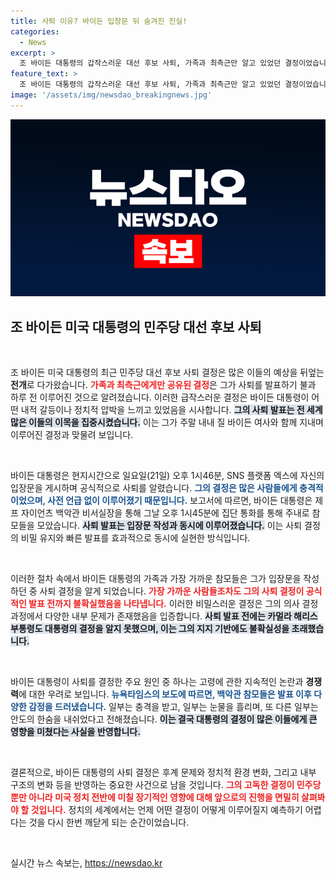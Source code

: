 ```yaml
---
title: 사퇴 이유? 바이든 입장문 뒤 숨겨진 진실!
categories:
  - News
excerpt: >
  조 바이든 대통령의 갑작스러운 대선 후보 사퇴, 가족과 최측근만 알고 있었던 결정이었습니다. 충격적인 주말 속, 새로운 지지 후보 카멀라 해리스도 사퇴 소식을 전날에야 알게 됐습니다!
feature_text: >
  조 바이든 대통령의 갑작스러운 대선 후보 사퇴, 가족과 최측근만 알고 있었던 결정이었습니다. 충격적인 주말 속, 새로운 지지 후보 카멀라 해리스도 사퇴 소식을 전날에야 알게 됐습니다!
image: '/assets/img/newsdao_breakingnews.jpg'
---
```


<p><img src="/assets/img/newsdao_breakingnews.jpg" alt="ranknews 속보" /></p>

<h2 data-ke-size="size26">조 바이든 미국 대통령의 민주당 대선 후보 사퇴</h2>

<p data-ke-size="size16">&nbsp;</p>

<p>조 바이든 미국 대통령의 최근 민주당 대선 후보 사퇴 결정은 많은 이들의 예상을 뒤엎는 <b>전개</b>로 다가왔습니다. <b><span style="color: #ee2323;">가족과 최측근에게만 공유된 결정</span></b>은 그가 사퇴를 발표하기 불과 하루 전 이루어진 것으로 알려졌습니다. 이러한 급작스러운 결정은 바이든 대통령이 어떤 내적 갈등이나 정치적 압박을 느끼고 있었음을 시사합니다. <b><span style="background-color: #21538527;">그의 사퇴 발표는 전 세계 많은 이들의 이목을 집중시켰습니다.</span></b> 이는 그가 주말 내내 질 바이든 여사와 함께 지내며 이루어진 결정과 맞물려 보입니다. </p>

<p data-ke-size="size16">&nbsp;</p>

<p>바이든 대통령은 현지시간으로 일요일(21일) 오후 1시46분, SNS 플랫폼 엑스에 자신의 입장문을 게시하며 공식적으로 사퇴를 알렸습니다. <b><span style="color: #1a5490;">그의 결정은 많은 사람들에게 충격적이었으며, 사전 언급 없이 이루어졌기 때문입니다.</span></b> 보고서에 따르면, 바이든 대통령은 제프 자이언츠 백악관 비서실장을 통해 그날 오후 1시45분에 집단 통화를 통해 주내로 참모들을 모았습니다. <b><span style="background-color: #21538527;">사퇴 발표는 입장문 작성과 동시에 이루어졌습니다.</span></b> 이는 사퇴 결정의 비밀 유지와 빠른 발표를 효과적으로 동시에 실현한 방식입니다.</p>

<p data-ke-size="size16">&nbsp;</p>

<p>이러한 절차 속에서 바이든 대통령의 가족과 가장 가까운 참모들은 그가 입장문을 작성하던 중 사퇴 결정을 알게 되었습니다. <b><span style="color: #ee2323;">가장 가까운 사람들조차도 그의 사퇴 결정이 공식적인 발표 전까지 불확실했음을 나타냅니다.</span></b> 이러한 비밀스러운 결정은 그의 의사 결정 과정에서 다양한 내부 문제가 존재했음을 입증합니다. <b><span style="background-color: #21538527;">사퇴 발표 전에는 카멀라 해리스 부통령도 대통령의 결정을 알지 못했으며, 이는 그의 지지 기반에도 불확실성을 초래했습니다.</span></b> </p>

<p data-ke-size="size16">&nbsp;</p>

<p>바이든 대통령이 사퇴를 결정한 주요 원인 중 하나는 고령에 관한 지속적인 논란과 <b>경쟁력</b>에 대한 우려로 보입니다. <b><span style="color: #1a5490;">뉴욕타임스의 보도에 따르면, 백악관 참모들은 발표 이후 다양한 감정을 드러냈습니다.</span></b> 일부는 충격을 받고, 일부는 눈물을 흘리며, 또 다른 일부는 안도의 한숨을 내쉬었다고 전해졌습니다. <b><span style="background-color: #21538527;">이는 결국 대통령의 결정이 많은 이들에게 큰 영향을 미쳤다는 사실을 반영합니다.</span></b></p>

<p data-ke-size="size16">&nbsp;</p>

<p>결론적으로, 바이든 대통령의 사퇴 결정은 후계 문제와 정치적 환경 변화, 그리고 내부 구조의 변화 등을 반영하는 중요한 사건으로 남을 것입니다. <b><span style="color: #ee2323;">그의 고독한 결정이 민주당 뿐만 아니라 미국 정치 전반에 미칠 장기적인 영향에 대해 앞으로의 진행을 면밀히 살펴봐야 할 것입니다.</span></b> 정치의 세계에서는 언제 어떤 결정이 어떻게 이루어질지 예측하기 어렵다는 것을 다시 한번 깨닫게 되는 순간이었습니다. </p>

<p data-ke-size="size16">&nbsp;</p>
실시간 뉴스 속보는, <a href="https://newsdao.kr" rel="dofollow">https://newsdao.kr</a>



